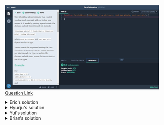 ![(2019.11.16)fareEstimator](images/(2019.11.16)fareEstimator.jpg)
[Question Link](https://app.codesignal.com/company-challenges/uber/HNQwGHfKAoYsz9KX6)

<details>
<summary>Eric's solution</summary>
<p>

> ```js
> function fareEstimator(ride_time, ride_distance, cost_per_minute, cost_per_mile) {
>    let result = [];
>    for(let i=0; i<cost_per_minute.length; i++){
>        result.push(Number((ride_time * cost_per_minute[i] + ride_distance*cost_per_mile[i]).toFixed(2)));
>    }
>    return result;
>}
> ```
</p>
</details>

<details>
<summary>Hyunju's solution</summary>
<p>

> ```js
> function fareEstimator(ride_time, ride_distance, cost_per_minute, cost_per_mile) {
>    let output = [];
>    for(let i = 0; i < cost_per_minute.length; i++){
>        output.push((cost_per_minute[i]) * (ride_time) + (cost_per_mile[i]) * (ride_distance));
>    }
>    return output;
>}
> ```
</p>
</details>

<details>
<summary>Yui's solution</summary>
<p>
  
> ```js
>function fareEstimator(ride_time, ride_distance, cost_per_minute, cost_per_mile) {
>    let arr = [];
>    for(let i=0; i<cost_per_minute.length; i++) {
>        arr[i] = parseFloat((ride_time * cost_per_minute[i] + ride_distance * cost_per_mile[i]).toFixed(2));
>    }    
>    return arr;
>}
> ```
</p>
</details>

<details>
<summary>Brian's solution</summary>
<p>

>```C#
>double[] fareEstimator(int ride_time, int ride_distance, double[] cost_per_minute, double[] cost_per_mile) {
>    int l = cost_per_minute.Length;
>    double[] fare = new double[l];
>    for (int i = 0; i < l; i++)
>        fare[i] = Math.Round(cost_per_minute[i] * ride_time + cost_per_mile[i] * ride_distance, 2);
>    return fare;
>}
>```
</p>
</details>

